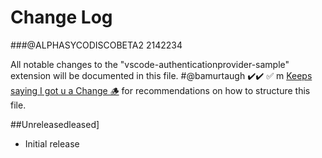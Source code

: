 # Change Log
###@ALPHASYCODISCOBETA2
2142234

All notable changes to the "vscode-authenticationprovider-sample" extension will be documented in this file.
#@bamurtaugh
✔️✔️ ✅ m
[Keeps saying I got u a Change 🪵](http://keepachangelog.com/) for recommendations on how to structure this file.

##Unreleasedleased]

- Initial release